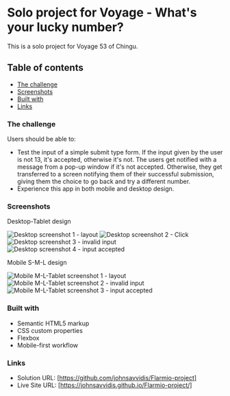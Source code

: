 # Solo project for Voyage - What's your lucky number?

This is a solo project for Voyage 53 of Chingu.

## Table of contents

- [The challenge](#the-challenge)
- [Screenshots](#screenshots)
- [Built with](#built-with)
- [Links](#links)

### The challenge

Users should be able to:

- Test the input of a simple submit type form. If the input given by the user is not 13, it's accepted, otherwise it's not. The users get notified with a message from a pop-up window if it's not accepted. Otherwise, they get transferred to a screen notifying them of their successful submission, giving them the choice to go back and try a different number. 
- Experience this app in both mobile and desktop design.

### Screenshots

Desktop-Tablet design

![Desktop screenshot 1 - layout](./screenshots/Desktop/screenshot-1.png)
![Desktop screenshot 2 - Click](./screenshots/Desktop/screenshot-2.png)
![Desktop screenshot 3 - invalid input](./screenshots/Desktop/screenshot-3.png)
![Desktop screenshot 4 - input accepted](./screenshots/Desktop/screenshot-4.png)

Mobile S-M-L design

![Mobile M-L-Tablet screenshot 1 - layout](/screenshots/Mobile/screenshot-1.png)
![Mobile M-L-Tablet screenshot 2 - invalid input](./screenshots/Mobile/screenshot-2.png)
![Mobile M-L-Tablet screenshot 3 - input accepted](./screenshots/Mobile/screenshot-3.png)

### Built with

- Semantic HTML5 markup
- CSS custom properties
- Flexbox
- Mobile-first workflow

### Links

- Solution URL: [https://github.com/johnsavvidis/Flarmio-project]
- Live Site URL: [https://johnsavvidis.github.io/Flarmio-project/]